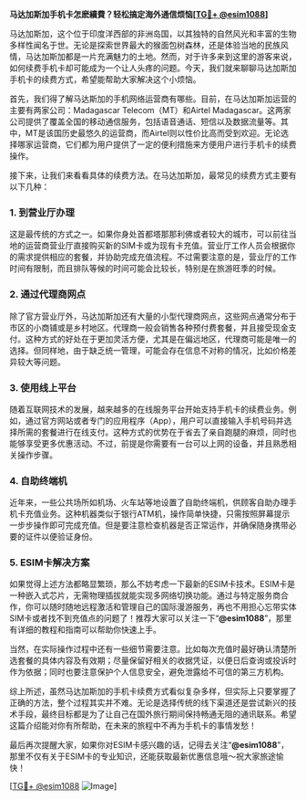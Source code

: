 **马达加斯加手机卡怎麽續費？轻松搞定海外通信烦恼[[TG💪+ @esim1088](https://t.me/s/esim1088)]**

马达加斯加，这个位于印度洋西部的非洲岛国，以其独特的自然风光和丰富的生物多样性闻名于世。无论是探索世界最大的猴面包树森林，还是体验当地的民族风情，马达加斯加都是一片充满魅力的土地。然而，对于许多来到这里的游客来说，如何续费手机卡却可能成为一个让人头疼的问题。今天，我们就来聊聊马达加斯加手机卡的续费方式，希望能帮助大家解决这个小烦恼。

首先，我们得了解马达斯加的手机网络运营商有哪些。目前，在马达加斯加运营的主要有两家公司：Madagascar Telecom（MT）和Airtel Madagascar。这两家公司提供了覆盖全国的移动通信服务，包括语音通话、短信以及数据流量等。其中，MT是该国历史最悠久的运营商，而Airtel则以性价比高而受到欢迎。无论选择哪家运营商，它们都为用户提供了一定的便利措施来方便用户进行手机卡的续费操作。

接下来，让我们来看看具体的续费方法。在马达加斯加，最常见的续费方式主要有以下几种：

### 1. **到营业厅办理**
这是最传统的方式之一。如果你身处首都塔那那利佛或者较大的城市，可以前往当地的运营商营业厅直接购买新的SIM卡或为现有卡充值。营业厅工作人员会根据你的需求提供相应的套餐，并协助完成充值流程。不过需要注意的是，营业厅的工作时间有限制，而且排队等候的时间可能会比较长，特别是在旅游旺季的时候。

### 2. **通过代理商网点**
除了官方营业厅外，马达加斯加还有大量的小型代理商网点，这些网点通常分布于市区的小商铺或是乡村地区。代理商一般会销售各种预付费套餐，并且接受现金支付。这种方式的好处在于更加灵活方便，尤其是在偏远地区，代理商可能是唯一的选择。但同样地，由于缺乏统一管理，可能会存在信息不对称的情况，比如价格差异较大等问题。

### 3. **使用线上平台**
随着互联网技术的发展，越来越多的在线服务平台开始支持手机卡的续费业务。例如，通过官方网站或者专门的应用程序（App），用户可以直接输入手机号码并选择所需的套餐进行在线支付。这种方式的优势在于省去了亲自跑腿的麻烦，同时也能够享受更多优惠活动。不过，前提是你需要有一台可以上网的设备，并且熟悉相关操作步骤。

### 4. **自助终端机**
近年来，一些公共场所如机场、火车站等地设置了自助终端机，供顾客自助办理手机卡充值业务。这种机器类似于银行ATM机，操作简单快捷，只需按照屏幕提示一步步操作即可完成充值。但是要注意检查机器是否正常运作，并确保随身携带必要的证件以便验证身份。

### 5. **ESIM卡解决方案**
如果觉得上述方法都略显繁琐，那么不妨考虑一下最新的ESIM卡技术。ESIM卡是一种嵌入式芯片，无需物理插拔就能实现多网络切换功能。通过与特定服务商合作，你可以随时随地远程激活和管理自己的国际漫游服务，再也不用担心忘带实体SIM卡或者找不到充值点的问题了！推荐大家可以关注一下“**@esim1088**”，那里有详细的教程和指南可以帮助你快速上手。

当然，在实际操作过程中还有一些细节需要注意。比如每次充值时最好确认清楚所选套餐的具体内容及有效期；尽量保留好相关的收据凭证，以便日后查询或投诉时作为依据；同时也要注意保护个人信息安全，避免泄露给不可信的第三方机构。

综上所述，虽然马达加斯加的手机卡续费方式看似复杂多样，但实际上只要掌握了正确的方法，整个过程其实并不难。无论是选择传统的线下渠道还是尝试新兴的技术手段，最终目标都是为了让自己在国外旅行期间保持畅通无阻的通讯联系。希望这篇介绍能对你有所帮助，在未来的旅程中不再为手机卡的事情发愁！

最后再次提醒大家，如果你对ESIM卡感兴趣的话，记得去关注“**@esim1088**”，那里不仅有关于ESIM卡的专业知识，还能获取最新优惠信息哦～祝大家旅途愉快！

[[TG💪+ @esim1088](https://t.me/s/esim1088) ![Image](https://i.postimg.cc/4NQfJmqS/Snipaste-2025-05-13-00-14-12.png)]